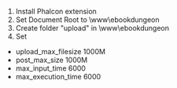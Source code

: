 1. Install Phalcon extension
2. Set Document Root to \www\ebookdungeon
3. Create folder "upload" in \www\ebookdungeon
4. Set
- upload_max_filesize 1000M
- post_max_size 1000M
- max_input_time 6000
- max_execution_time 6000